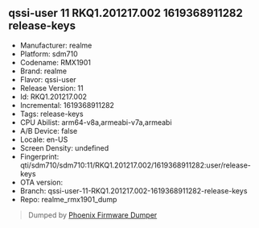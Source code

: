 ## qssi-user 11 RKQ1.201217.002 1619368911282 release-keys
- Manufacturer: realme
- Platform: sdm710
- Codename: RMX1901
- Brand: realme
- Flavor: qssi-user
- Release Version: 11
- Id: RKQ1.201217.002
- Incremental: 1619368911282
- Tags: release-keys
- CPU Abilist: arm64-v8a,armeabi-v7a,armeabi
- A/B Device: false
- Locale: en-US
- Screen Density: undefined
- Fingerprint: qti/sdm710/sdm710:11/RKQ1.201217.002/1619368911282:user/release-keys
- OTA version: 
- Branch: qssi-user-11-RKQ1.201217.002-1619368911282-release-keys
- Repo: realme_rmx1901_dump


>Dumped by [Phoenix Firmware Dumper](https://github.com/DroidDumps/phoenix_firmware_dumper)
